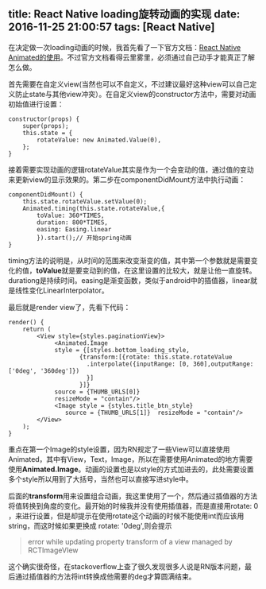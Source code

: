 title: React Native loading旋转动画的实现
date: 2016-11-25 21:00:57
tags: [React Native]
---
在决定做一次loading动画的时候，我首先看了一下官方文档：[React Native Animated的使用](https://facebook.github.io/react-native/docs/animations.html)。不过官方文档看得云里雾里，必须通过自己动手才能真正了解怎么做。

首先需要在自定义view(当然也可以不自定义，不过建议最好这种view可以自己定义防止state与其他view冲突）。在自定义view的constructor方法中，需要对动画初始值进行设置：

    constructor(props) {
        super(props);
        this.state = {
            rotateValue: new Animated.Value(0),
        };
    }

接着需要实现动画的逻辑rotateValue其实是作为一个会变动的值，通过值的变动来更新view的显示效果的。第二步在componentDidMount方法中执行动画：

    componentDidMount() {
        this.state.rotateValue.setValue(0);
        Animated.timing(this.state.rotateValue,{
            toValue: 360*TIMES,
            duration: 800*TIMES,
            easing: Easing.linear
            }).start();// 开始spring动画
    }
<!--more-->
timing方法的说明是，从时间的范围来改变渐变的值，其中第一个参数就是需要变化的值，**toValue**就是要变动到的值，在这里设置的比较大，就是让他一直旋转。durationg是持续时间。easing是渐变函数，类似于android中的插值器，linear就是线性变化LinearInterpolator。

最后就是render view了，先看下代码：

    render() {
        return (
            <View style={styles.paginationView}>
                 <Animated.Image
                 style = {[styles.bottom_loading_style,
                        {transform:[{rotate: this.state.rotateValue
                          .interpolate({inputRange: [0, 360],outputRange: ['0deg', '360deg']})
                          }]
                        }]}
                 source = {THUMB_URLS[0]}
                 resizeMode = "contain"/>
                 <Image style = {styles.title_btn_style} 
                    source = {THUMB_URLS[1]}  resizeMode = "contain"/>
            </View>
        );
    }
    
重点在第一个Image的style设置，因为RN规定了一些View可以直接使用Animated，其中有View，Text，Image，所以在需要使用Animated的地方需要使用**Animated.Image**。动画的设置也是以style的方式加进去的，此处需要设置多个style所以用到了大括号，当然也可以直接写进style中。

后面的**transform**用来设置组合动画，我这里使用了一个，然后通过插值器的方法将值转换到角度的变化。最开始的时候我并没有使用插值器，而是直接用rotate: 0 ，来进行设置，但是却提示在使用rotate这个动画的时候不能使用int而应该用string，而这时候如果更换成 rotate: '0deg',则会提示

>error while updating property transform of a view managed by RCTImageVIew

这个确实很奇怪，在stackoverflow上查了很久发现很多人说是RN版本问题，最后通过插值器的方法将int转换成他需要的deg才算圆满结束。